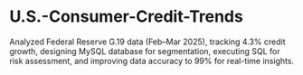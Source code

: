 # U.S.-Consumer-Credit-Trends
Analyzed Federal Reserve G.19 data (Feb–Mar 2025), tracking 4.3% credit growth, designing MySQL database for segmentation, executing SQL for risk assessment, and improving data accuracy to 99% for real-time insights.
